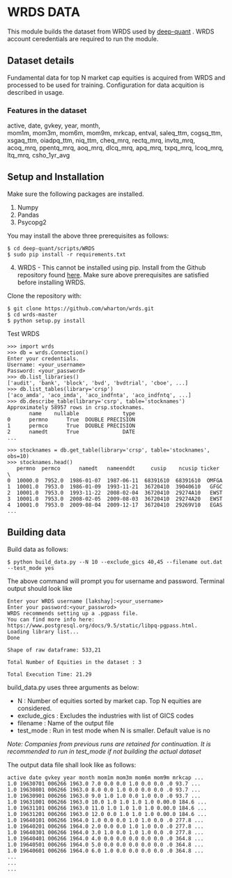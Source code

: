 # WRDS DATA

This module builds the dataset from WRDS used by [deep-quant](https://github.com/euclidjda/deep-quant) . WRDS account ceredentials are required to run the module.

## Dataset details
Fundamental data for top N market cap equities is acquired from WRDS and processed to be used for training. Configuration for data acquition is described in usage.

### Features in the dataset
active,		date,		gvkey,		year,  		month,		
mom1m,		mom3m,		mom6m,		mom9m,		mrkcap,
entval,		saleq_ttm,	cogsq_ttm,	xsgaq_ttm,	oiadpq_ttm,
niq_ttm,	cheq_mrq,	rectq_mrq,	invtq_mrq,	acoq_mrq,
ppentq_mrq,	aoq_mrq,	dlcq_mrq,	apq_mrq,	txpq_mrq,
lcoq_mrq,   ltq_mrq,	csho_1yr_avg

## Setup and Installation
Make sure the following packages are installed.

1. Numpy
2. Pandas
3. Psycopg2

You may install the above three prerequisites as follows:
```shell
$ cd deep-quant/scripts/WRDS
$ sudo pip install -r requirements.txt
```

4. WRDS - 	This cannot be installed using pip. Install from the Github repository found [here](https://github.com/wharton/wrds). Make sure above prerequisites are satisfied before installing WRDS.

Clone the repository with:
```shell
$ git clone https://github.com/wharton/wrds.git
$ cd wrds-master
$ python setup.py install
```						
Test WRDS

```shell
>>> import wrds
>>> db = wrds.Connection()
Enter your credentials.
Username: <your_username>
Password: <your_password>
>>> db.list_libraries()
['audit', 'bank', 'block', 'bvd', 'bvdtrial', 'cboe', ...]
>>> db.list_tables(library='crsp')
['aco_amda', 'aco_imda', 'aco_indfnta', 'aco_indfntq', ...]
>>> db.describe_table(library='csrp', table='stocknames')
Approximately 58957 rows in crsp.stocknames.
       name    nullable              type
0      permno      True  DOUBLE PRECISION      
1      permco      True  DOUBLE PRECISION      
2      namedt      True              DATE
...

>>> stocknames = db.get_table(library='crsp', table='stocknames', obs=10)
>>> stocknames.head()
   permno  permco      namedt   nameenddt     cusip    ncusip ticker  \
0  10000.0  7952.0  1986-01-07  1987-06-11  68391610  68391610  OMFGA
1  10001.0  7953.0  1986-01-09  1993-11-21  36720410  39040610   GFGC
2  10001.0  7953.0  1993-11-22  2008-02-04  36720410  29274A10   EWST
3  10001.0  7953.0  2008-02-05  2009-08-03  36720410  29274A20   EWST
4  10001.0  7953.0  2009-08-04  2009-12-17  36720410  29269V10   EGAS
...
```

## Building data
Build data as follows:
```shell
$ python build_data.py --N 10 --exclude_gics 40,45 --filename out.dat --test_mode yes
```

The above command will prompt you for username and password. Terminal output should look like
```shell
Enter your WRDS username [lakshay]:<your_username>
Enter your password:<your_passwrod>
WRDS recommends setting up a .pgpass file.
You can find more info here:
https://www.postgresql.org/docs/9.5/static/libpq-pgpass.html.
Loading library list...
Done

Shape of raw dataframe: 533,21

Total Number of Equities in the dataset : 3

Total Execution Time: 21.29
```

build_data.py uses three arguments as below:

- N : Number of equities sorted by market cap. Top N equities are considered.
- exclude_gics : Excludes the industries with list of GICS codes
- filename : Name of the output file
- test_mode : Run in test mode when N is smaller. Default value is no

*Note: Companies from previous runs are retained for continuation. It is recommended to run in test_mode if not building the actual dataset*

The output data file shall look like as follows:
```shell
active date gvkey year month mom1m mom3m mom6m mom9m mrkcap ...
1.0 19630701 006266 1963.0 7.0 0.0 0.0 1.0 0.0 0.0 .0 93.7 ...
1.0 19630801 006266 1963.0 8.0 0.0 1.0 0.0 0.0 0.0 .0 93.7 ...
1.0 19630901 006266 1963.0 9.0 1.0 1.0 0.0 1.0 0.0 .0 93.7 ...
1.0 19631001 006266 1963.0 10.0 1.0 1.0 1.0 1.0 0.00.0 184.6 ...
1.0 19631101 006266 1963.0 11.0 1.0 1.0 1.0 1.0 0.00.0 184.6 ...
1.0 19631201 006266 1963.0 12.0 0.0 1.0 1.0 1.0 0.00.0 184.6 ...
1.0 19640101 006266 1964.0 1.0 0.0 0.0 1.0 1.0 0.0 .0 277.8 ...
1.0 19640201 006266 1964.0 2.0 0.0 0.0 1.0 1.0 0.0 .0 277.8 ...
1.0 19640301 006266 1964.0 3.0 1.0 0.0 1.0 1.0 0.0 .0 277.8 ...
1.0 19640401 006266 1964.0 4.0 0.0 0.0 0.0 0.0 0.0 .0 364.8 ...
1.0 19640501 006266 1964.0 5.0 0.0 0.0 0.0 0.0 0.0 .0 364.8 ...
1.0 19640601 006266 1964.0 6.0 1.0 0.0 0.0 0.0 0.0 .0 364.8 ...
...
...
...
```
